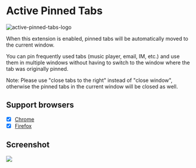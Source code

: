 # Active Pinned Tabs
![active-pinned-tabs-logo]

When this extension is enabled, pinned tabs will be automatically moved to the current window.

You can pin frequently used tabs (music player, email, IM, etc.) and use them in multiple windows without having to switch to the window where the tab was originally pinned.

Note: Please use "close tabs to the right" instead of "close window", otherwise the pinned tabs in the current window will be closed as well.

[active-pinned-tabs-logo]: src/assets/images/icon-128.png

## Support browsers
- [x] [Chrome]
- [x] [Firefox]

[Chrome]: https://chrome.google.com/webstore/detail/dldplpmpobeolcmolanaafacfcggjlpf
[Firefox]: https://addons.mozilla.org/firefox/addon/active-pinned-tabs/

## Screenshot
![](res/screenshot.png)
